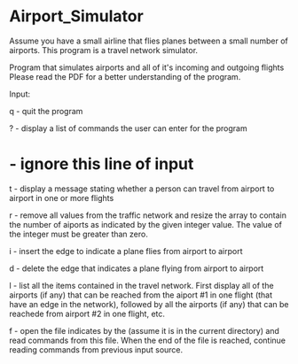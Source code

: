 # Airport_Simulator
Assume you have a small airline that flies planes between a small number of airports. This program is a travel network simulator.

Program that simulates airports and all of it's incoming and outgoing flights
Please read the PDF for a better understanding of the program.

Input:

q - quit the program

? - display a list of commands the user can enter for the program

# - ignore this line of input

t - display a message stating whether a person can travel from airport to airport in one or more flights

r - remove all values from the traffic network and resize the array to contain the number of aiports as indicated by the given integer value. The value of the integer must be greater than zero.

i - insert the edge to indicate a plane flies from airport to airport

d - delete the edge that indicates a plane flying from airport to airport

l - list all the items contained in the travel network. First display all of the airports (if any) that can be reached from the aiport #1 in one flight (that have an edge in the network), followed by all the airports (if any) that can be reachede from airport #2 in one flight, etc.

f - open the file indicates by the (assume it is in the current directory) and read commands from this file. When the end of the file is reached, continue reading commands from previous input source.
